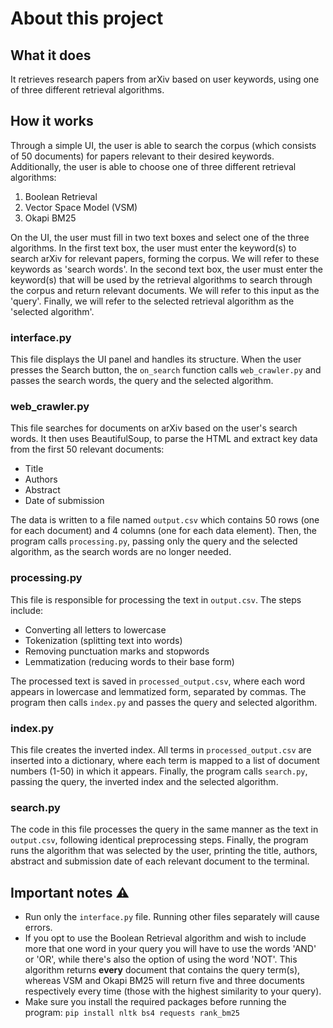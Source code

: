 # About this project
## What it does
It retrieves research papers from arXiv based on user keywords, using one of three different retrieval algorithms.
## How it works
Through a simple UI, the user is able to search the corpus (which consists of 50 documents) for papers relevant to their desired keywords. Additionally, the user is able to choose one of three different retrieval algorithms:
1. Boolean Retrieval
2. Vector Space Model (VSM)
3. Okapi BM25

On the UI, the user must fill in two text boxes and select one of the three algorithms. In the first text box, the user must enter the keyword(s) to search arXiv for relevant papers, forming the corpus. We will refer to these keywords as 'search words'. In the second text box, the user must enter the keyword(s) that will be used by the retrieval algorithms to search through the corpus and return relevant documents. We will refer to this input as the 'query'. Finally, we will refer to the selected retrieval algorithm as the 'selected algorithm'.
### interface.py
This file displays the UI panel and handles its structure. When the user presses the Search button, the `on_search` function calls `web_crawler.py` and passes the search words, the query and the selected algorithm.
### web_crawler.py
This file searches for documents on arXiv based on the user's search words. It then uses BeautifulSoup, to parse the HTML and extract key data from the first 50 relevant documents:
+ Title
+ Authors
+ Abstract
+ Date of submission

The data is written to a file named `output.csv` which contains 50 rows (one for each document) and 4 columns (one for each data element). Then, the program calls `processing.py`, passing only the query and the selected algorithm, as the search words are no longer needed.
### processing.py
This file is responsible for processing the text in `output.csv`. The steps include:
+ Converting all letters to lowercase
+ Tokenization (splitting text into words)
+ Removing punctuation marks and stopwords
+ Lemmatization (reducing words to their base form)

The processed text is saved in `processed_output.csv`, where each word appears in lowercase and lemmatized form, separated by commas. The program then calls  `index.py` and passes the query and selected algorithm.
### index.py
This file creates the inverted index. All terms in `processed_output.csv` are inserted into a dictionary, where each term is mapped to a list of document numbers (1-50) in which it appears. Finally, the program calls `search.py`, passing the query, the inverted index and the selected algorithm. 
### search.py
The code in this file processes the query in the same manner as the text in `output.csv`, following identical preprocessing steps. Finally, the program runs the algorithm that was selected by the user, printing the title, authors, abstract and submission date of each relevant document to the terminal.
## Important notes ⚠
- Run only the `interface.py` file. Running other files separately will cause errors.
- If you opt to use the Boolean Retrieval algorithm and wish to include more that one word in your query you will have to use the words 'AND' or 'OR', while there's also the option of using the word 'NOT'. This algorithm returns **every** document that contains the query term(s), whereas VSM and Okapi BM25 will return five and three documents respectively every time (those with the highest similarity to your query).
- Make sure you install the required packages before running the program: `pip install nltk bs4 requests rank_bm25`
